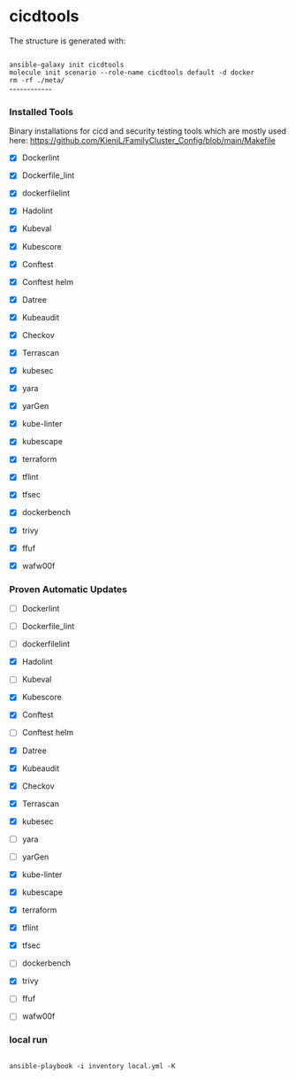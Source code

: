cicdtools
=========

The structure is generated with:


<code>
ansible-galaxy init cicdtools
molecule init scenario --role-name cicdtools default -d docker
rm -rf ./meta/
</code>
------------

### Installed Tools

Binary installations for cicd and security testing tools which are mostly used here: https://github.com/KieniL/FamilyCluster_Config/blob/main/Makefile

- [x] Dockerlint
- [x] Dockerfile_lint
- [x] dockerfilelint
- [x] Hadolint
- [x] Kubeval
- [x] Kubescore
- [x] Conftest
- [x] Conftest helm
- [x] Datree
- [x] Kubeaudit
- [x] Checkov
- [x] Terrascan
- [x] kubesec
- [x] yara
- [x] yarGen
- [x] kube-linter
- [x] kubescape
- [x] terraform
- [x] tflint
- [x] tfsec
- [x] dockerbench
- [x] trivy
- [x] ffuf
- [x] wafw00f


### Proven Automatic Updates

- [ ] Dockerlint
- [ ] Dockerfile_lint
- [ ] dockerfilelint
- [x] Hadolint
- [ ] Kubeval
- [x] Kubescore
- [x] Conftest
- [ ] Conftest helm
- [x] Datree
- [x] Kubeaudit
- [x] Checkov
- [x] Terrascan
- [x] kubesec
- [ ] yara
- [ ] yarGen
- [x] kube-linter
- [x] kubescape
- [x] terraform
- [x] tflint
- [x] tfsec
- [ ] dockerbench
- [x] trivy
- [ ] ffuf
- [ ] wafw00f


### local run

<code>
ansible-playbook -i inventory local.yml -K
</code>